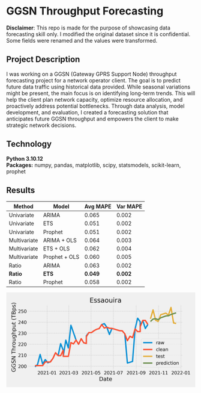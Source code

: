# GGSN Throughput Forecasting

**Disclaimer**: This repo is made for the purpose of showcasing data forecasting skill only. I modified the original dataset since it is confidential. Some fields were renamed and the values were transformed.

## Project Description
I was working on a GGSN (Gateway GPRS Support Node) throughput forecasting project for a network operator client. The goal is to predict future data traffic using historical data provided. While seasonal variations might be present, the main focus is on identifying long-term trends. This will help the client plan network capacity, optimize resource allocation, and proactively address potential bottlenecks. Through data analysis, model development, and evaluation, I created a forecasting solution that anticipates future GGSN throughput and empowers the client to make strategic network decisions.

## Technology
**Python 3.10.12**\
**Packages:** numpy, pandas, matplotlib, scipy, statsmodels, scikit-learn, prophet

## Results
| Method | Model | Avg MAPE | Var MAPE |
| -- | -- | -- | -- |
| Univariate | ARIMA | 0.065 | 0.002 |
| Univariate | ETS | 0.051 | 0.002 |
| Univariate | Prophet | 0.051 | 0.002 |
| Multivariate | ARIMA + OLS | 0.064 | 0.003 |
| Multivariate | ETS + OLS | 0.062 | 0.004 |
| Multivariate | Prophet + OLS | 0.060 | 0.005 |
| Ratio | ARIMA | 0.063 | 0.002 |
| **Ratio** | **ETS** | **0.049** | **0.002** |
| Ratio | Prophet | 0.058 | 0.002 |

![screenshot](result.png)
